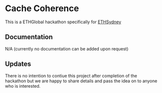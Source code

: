 # Cache Coherence

This is a ETHGlobal hackathon specifically for [ETHSydney](https://ethglobal.com/events/sydney)

## Documentation

N/A (currently no documentation can be added upon request)

## Updates

There is no intention to contiue this project after completion of the hackathon but we are happy to share details and pass the idea on to anyone who is interested.
